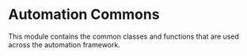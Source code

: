 # Automation Commons
This module contains the common classes and functions that are used across the automation framework.
